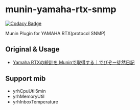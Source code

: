 # munin-yamaha-rtx-snmp

[![Codacy Badge](https://api.codacy.com/project/badge/Grade/5f9f49fc4db84fd1bce2eb3f2a31b440)](https://app.codacy.com/gh/snickerjp/munin-yamaha-rtx-snmp?utm_source=github.com&utm_medium=referral&utm_content=snickerjp/munin-yamaha-rtx-snmp&utm_campaign=Badge_Grade_Settings)

Munin Plugin for YAMAHA RTX(protocol SNMP)

## Original & Usage

* [Yamaha RTXの統計を Muninで取得する｜でびぞー徒然日記](https://debz-di.kabocha.to/archives/2007/07/20070701011913.html)

## Support mib

* yrhCpuUtil5min
* yrhMemoryUtil
* yrhInboxTemperature
